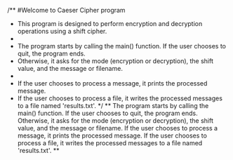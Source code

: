 /**
   #Welcome to Caeser Cipher program
 * This program is designed to perform encryption and decryption operations using a shift cipher.
 * 
 * The program starts by calling the main() function. If the user chooses to quit, the program ends.
 * Otherwise, it asks for the mode (encryption or decryption), the shift value, and the message or filename.
 * 
 * If the user chooses to process a message, it prints the processed message.
 * If the user chooses to process a file, it writes the processed messages to a file named 'results.txt'.
 */
** The program starts by calling the main() function. If the user chooses to quit, the program ends. Otherwise, it asks for the mode (encryption or decryption), the shift value, and the message or filename. If the user chooses to process a message, it prints the processed message. If the user chooses to process a file, it writes the processed messages to a file named 'results.txt'. **
